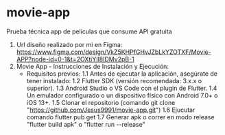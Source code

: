 
# movie-app
Prueba técnica app de películas que consume API gratuita

1. Url diseño realizado por mi en Figma: https://www.figma.com/design/VkZ5KHPfGHvJZbLkYZOTXF/Movie-APP?node-id=0-1&t=2OXtiYIl8IDMv2pB-1
2. Movie App - Instrucciones de Instalación y Ejecución:
   -  Requisitos previos:
      1.1 Antes de ejecutar la aplicación, asegúrate de tener instalado:
      1.2 Flutter SDK (versión recomendada: 3.x.x o superior).
      1.3 Android Studio o VS Code con el plugin de Flutter.
      1.4 Un emulador configurado o un dispositivo físico con Android 7.0+ o iOS 13+.
      1.5 Clonar el repositorio (comando git clone "https://github.com/Jesus9991/movie-app.git")
      1.6 Ejucutar comando flutter pub get
      1.7 Generar apk o correr en modo release "flutter build apk" o "flutter run --release"
     



